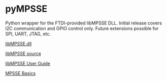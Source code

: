 # pyMPSSE
Python wrapper for the FTDI-provided libMPSSE DLL. Initial release covers I2C communication and GPIO control only. Future extensions possible for SPI, UART, JTAG, etc.

[libMPSSE.dll](http://www.ftdichip.com/Support/SoftwareExamples/MPSSE/LibMPSSE-I2C/libMPSSE-I2C.zip)

[libMPSSE source](http://www.ftdichip.com/Support/SoftwareExamples/MPSSE/LibMPSSE-I2C/LibMPSSE-I2C_source.zip)

[libMPSSE User Guide](http://www.ftdichip.com/Support/Documents/AppNotes/AN_177_User_Guide_For_LibMPSSE-I2C.pdf)

[MPSSE Basics](http://www.ftdichip.com/Support/Documents/AppNotes/AN_135_MPSSE_Basics.pdf)
